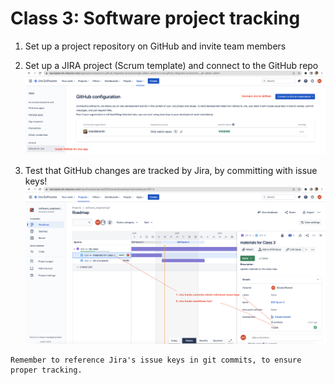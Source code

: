 # Class 3: Software project tracking

1. Set up a project repository on GitHub and invite team members

2. Set up a JIRA project (Scrum template) and connect to the GitHub repo
![Jira app for GitHub](figures/Jira_GitHub_app.png) 

3. Test that GitHub changes are tracked by Jira, by committing with issue keys!
![Jira tracking GitHub](figures/Jira_GitHub_tracking.png)

```{note}
Remember to reference Jira's issue keys in git commits, to ensure proper tracking.
```
